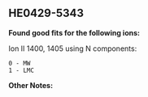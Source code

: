 ## HE0429-5343
**Found good fits for the following ions:**

Ion II 1400, 1405 using N components:
```
0 - MW
1 - LMC
```


**Other Notes:**

